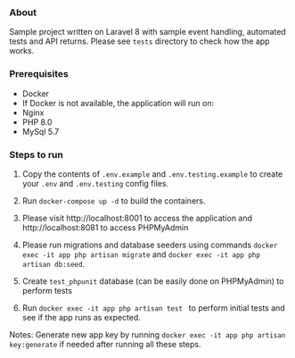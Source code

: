 ### About
Sample project written on Laravel 8 with sample event handling, automated tests and API returns. Please see `tests` directory to check how the app works.

### Prerequisites
- Docker
- If Docker is not available, the application will run on:
 - Nginx
 - PHP 8.0
 - MySql 5.7

### Steps to run

1. Copy the contents of `.env.example` and `.env.testing.example` to create your `.env` and `.env.testing` config files.

2. Run `docker-compose up -d` to build the containers.

3. Please visit http://localhost:8001 to access the application and http://localhost:8081 to access PHPMyAdmin

4. Please run migrations and database seeders using commands `docker exec -it app php artisan migrate` and `docker exec -it app php artisan db:seed`.

5. Create `test_phpunit` database (can be easily done on PHPMyAdmin) to perform tests

6. Run `docker exec -it app php artisan test
` to perform initial tests and see if the app runs as expected.

Notes: Generate new app key by running `docker exec -it app php artisan key:generate` if needed after running all these steps.
